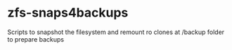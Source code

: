 # zfs-snaps4backups
Scripts to snapshot the filesystem and remount ro clones at /backup folder to prepare backups
